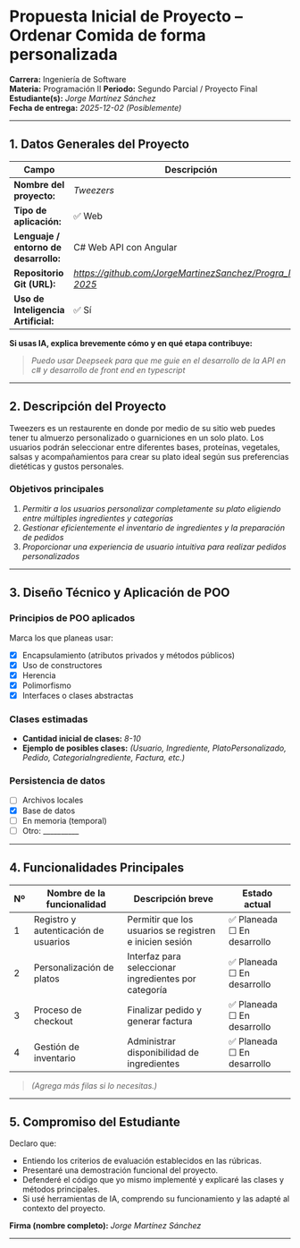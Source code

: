# Propuesta Inicial de Proyecto – Ordenar Comida de forma personalizada

**Carrera:** Ingeniería de Software  
**Materia:** Programación II
**Periodo:** Segundo Parcial / Proyecto Final  
**Estudiante(s):** *Jorge Martínez Sánchez*  
**Fecha de entrega:** *2025-12-02 (Posiblemente)*  

---

## 1. Datos Generales del Proyecto

| Campo | Descripción |
|--------|-------------|
| **Nombre del proyecto:** | *Tweezers* |
| **Tipo de aplicación:** | ✅ Web |
| **Lenguaje / entorno de desarrollo:** | C# Web API con Angular |
| **Repositorio Git (URL):** | *https://github.com/JorgeMartinezSanchez/Progra_II_2-2025* |
| **Uso de Inteligencia Artificial:** | ✅ Sí |

**Si usas IA, explica brevemente cómo y en qué etapa contribuye:**  
> _Puedo usar Deepseek para que me guie en el desarrollo de la API en c# y desarrollo de front end en typescript_

---

## 2. Descripción del Proyecto

Tweezers es un restaurente en donde por medio de su sitio web puedes tener tu almuerzo personalizado o guarniciones en un solo plato. Los usuarios podrán seleccionar entre diferentes bases, proteínas, vegetales, salsas y acompañamientos para crear su plato ideal según sus preferencias dietéticas y gustos personales.

### Objetivos principales
1.  *Permitir a los usuarios personalizar completamente su plato eligiendo entre múltiples ingredientes y categorías*
2.  *Gestionar eficientemente el inventario de ingredientes y la preparación de pedidos*
3.  *Proporcionar una experiencia de usuario intuitiva para realizar pedidos personalizados*

---

## 3. Diseño Técnico y Aplicación de POO

### Principios de POO aplicados
Marca los que planeas usar:
- [x] Encapsulamiento (atributos privados y métodos públicos)
- [x] Uso de constructores
- [x] Herencia
- [x] Polimorfismo
- [x] Interfaces o clases abstractas

### Clases estimadas
- **Cantidad inicial de clases:** *8-10*  
- **Ejemplo de posibles clases:** *(Usuario, Ingrediente, PlatoPersonalizado, Pedido, CategoriaIngrediente, Factura, etc.)*


### Persistencia de datos
- [ ] Archivos locales  
- [x] Base de datos  
- [ ] En memoria (temporal)  
- [ ] Otro: __________

---

## 4. Funcionalidades Principales

| Nº | Nombre de la funcionalidad | Descripción breve | Estado actual |
|----|----------------------------|-------------------|----------------|
| 1 | Registro y autenticación de usuarios | Permitir que los usuarios se registren e inicien sesión | ✅ Planeada ☐ En desarrollo |
| 2 | Personalización de platos | Interfaz para seleccionar ingredientes por categoría | ✅ Planeada ☐ En desarrollo |
| 3 | Proceso de checkout | Finalizar pedido y generar factura | ✅ Planeada ☐ En desarrollo |
| 4 | Gestión de inventario | Administrar disponibilidad de ingredientes | ✅ Planeada ☐ En desarrollo |

> *(Agrega más filas si lo necesitas.)*

---

## 5. Compromiso del Estudiante

Declaro que:
- Entiendo los criterios de evaluación establecidos en las rúbricas.
- Presentaré una demostración funcional del proyecto.
- Defenderé el código que yo mismo implementé y explicaré las clases y métodos principales.
- Si usé herramientas de IA, comprendo su funcionamiento y las adapté al contexto del proyecto.

**Firma (nombre completo):** *Jorge Martínez Sánchez* 

---

